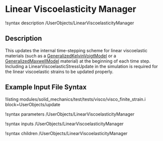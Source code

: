 # Linear Viscoelasticity Manager

!syntax description /UserObjects/LinearViscoelasticityManager

## Description

This updates the internal time-stepping scheme for linear viscoelastic materials (such as a [GeneralizedKelvinVoigtModel](/GeneralizedKelvinVoigtModel.md) or a [GeneralizedMaxwellModel](/GeneralizedMaxwellModel.md) material) at the beginning of each time step. Including a LinearViscoelasticStressUpdate in the simulation is required for the linear viscoelastic strains to be updated properly.

## Example Input File Syntax

!listing modules/solid_mechanics/test/tests/visco/visco_finite_strain.i block=UserObjects/update

!syntax parameters /UserObjects/LinearViscoelasticityManager

!syntax inputs /UserObjects/LinearViscoelasticityManager

!syntax children /UserObjects/LinearViscoelasticityManager
